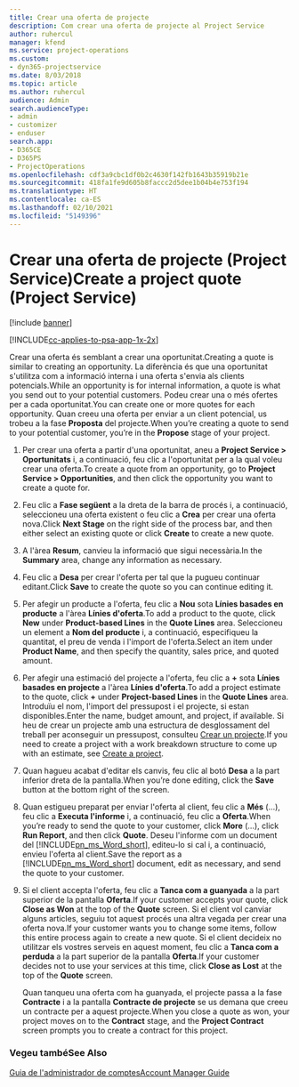 ```yaml
---
title: Crear una oferta de projecte
description: Com crear una oferta de projecte al Project Service
author: ruhercul
manager: kfend
ms.service: project-operations
ms.custom:
- dyn365-projectservice
ms.date: 8/03/2018
ms.topic: article
ms.author: ruhercul
audience: Admin
search.audienceType:
- admin
- customizer
- enduser
search.app:
- D365CE
- D365PS
- ProjectOperations
ms.openlocfilehash: cdf3a9cbc1df0b2c4630f142fb1643b35919b21e
ms.sourcegitcommit: 418fa1fe9d605b8faccc2d5dee1b04b4e753f194
ms.translationtype: HT
ms.contentlocale: ca-ES
ms.lasthandoff: 02/10/2021
ms.locfileid: "5149396"
---
```

# <a name="create-a-project-quote-project-service"></a><span data-ttu-id="625ea-103">Crear una oferta de projecte (Project Service)</span><span class="sxs-lookup"><span data-stu-id="625ea-103">Create a project quote (Project Service)</span></span>

[!include [banner](../includes/psa-now-project-operations.md)]

[!INCLUDE[cc-applies-to-psa-app-1x-2x](../includes/cc-applies-to-psa-app-1x-2x.md)]

<span data-ttu-id="625ea-104">Crear una oferta és semblant a crear una oportunitat.</span><span class="sxs-lookup"><span data-stu-id="625ea-104">Creating a quote is similar to creating an opportunity.</span></span> <span data-ttu-id="625ea-105">La diferència és que una oportunitat s'utilitza com a informació interna i una oferta s'envia als clients potencials.</span><span class="sxs-lookup"><span data-stu-id="625ea-105">While an opportunity is for internal information, a quote is what you send out to your potential customers.</span></span> <span data-ttu-id="625ea-106">Podeu crear una o més ofertes per a cada oportunitat.</span><span class="sxs-lookup"><span data-stu-id="625ea-106">You can create one or more quotes for each opportunity.</span></span> <span data-ttu-id="625ea-107">Quan creeu una oferta per enviar a un client potencial, us trobeu a la fase **Proposta** del projecte.</span><span class="sxs-lookup"><span data-stu-id="625ea-107">When you’re creating a quote to send to your potential customer, you’re in the **Propose** stage of your project.</span></span>  
  
1. <span data-ttu-id="625ea-108">Per crear una oferta a partir d'una oportunitat, aneu a **Project Service > Oportunitats** i, a continuació, feu clic a l'oportunitat per a la qual voleu crear una oferta.</span><span class="sxs-lookup"><span data-stu-id="625ea-108">To create a quote from an opportunity, go to **Project Service > Opportunities**, and then click the opportunity you want to create a quote for.</span></span>  
  
2. <span data-ttu-id="625ea-109">Feu clic a **Fase següent** a la dreta de la barra de procés i, a continuació, seleccioneu una oferta existent o feu clic a **Crea** per crear una oferta nova.</span><span class="sxs-lookup"><span data-stu-id="625ea-109">Click **Next Stage** on the right side of the process bar, and then either select an existing quote or click **Create** to create a new quote.</span></span>  
  
3. <span data-ttu-id="625ea-110">A l'àrea **Resum**, canvieu la informació que sigui necessària.</span><span class="sxs-lookup"><span data-stu-id="625ea-110">In the **Summary** area, change any information as necessary.</span></span>  
  
4. <span data-ttu-id="625ea-111">Feu clic a **Desa** per crear l'oferta per tal que la pugueu continuar editant.</span><span class="sxs-lookup"><span data-stu-id="625ea-111">Click **Save** to create the quote so you can continue editing it.</span></span>  
  
5. <span data-ttu-id="625ea-112">Per afegir un producte a l'oferta, feu clic a **Nou** sota **Línies basades en producte** a l'àrea **Línies d'oferta**.</span><span class="sxs-lookup"><span data-stu-id="625ea-112">To add a product to the quote, click **New** under **Product-based Lines** in the **Quote Lines** area.</span></span> <span data-ttu-id="625ea-113">Seleccioneu un element a **Nom del producte** i, a continuació, especifiqueu la quantitat, el preu de venda i l'import de l'oferta.</span><span class="sxs-lookup"><span data-stu-id="625ea-113">Select an item under **Product Name**, and then specify the quantity, sales price, and quoted amount.</span></span>  
  
6. <span data-ttu-id="625ea-114">Per afegir una estimació del projecte a l'oferta, feu clic a **+** sota **Línies basades en projecte** a l'àrea **Línies d'oferta**.</span><span class="sxs-lookup"><span data-stu-id="625ea-114">To add a project estimate to the quote, click **+** under **Project-based Lines** in the **Quote Lines** area.</span></span> <span data-ttu-id="625ea-115">Introduïu el nom, l'import del pressupost i el projecte, si estan disponibles.</span><span class="sxs-lookup"><span data-stu-id="625ea-115">Enter the name, budget amount, and project, if available.</span></span> <span data-ttu-id="625ea-116">Si heu de crear un projecte amb una estructura de desglossament del treball per aconseguir un pressupost, consulteu [Crear un projecte](../psa/create-project.md).</span><span class="sxs-lookup"><span data-stu-id="625ea-116">If you need to create a project with a work breakdown structure to come up with an estimate, see [Create a project](../psa/create-project.md).</span></span>  
  
7. <span data-ttu-id="625ea-117">Quan hagueu acabat d'editar els canvis, feu clic al botó **Desa** a la part inferior dreta de la pantalla.</span><span class="sxs-lookup"><span data-stu-id="625ea-117">When you’re done editing, click the **Save** button at the bottom right of the screen.</span></span>  
  
8. <span data-ttu-id="625ea-118">Quan estigueu preparat per enviar l'oferta al client, feu clic a **Més** (...), feu clic a **Executa l'informe** i, a continuació, feu clic a **Oferta**.</span><span class="sxs-lookup"><span data-stu-id="625ea-118">When you’re ready to send the quote to your customer, click **More** (…), click **Run Report**, and then click **Quote**.</span></span> <span data-ttu-id="625ea-119">Deseu l'informe com un document del [!INCLUDE[pn_ms_Word_short](../includes/pn-ms-word-short.md)], editeu-lo si cal i, a continuació, envieu l'oferta al client.</span><span class="sxs-lookup"><span data-stu-id="625ea-119">Save the report as a [!INCLUDE[pn_ms_Word_short](../includes/pn-ms-word-short.md)] document, edit as necessary, and send the quote to your customer.</span></span>  
  
9. <span data-ttu-id="625ea-120">Si el client accepta l'oferta, feu clic a **Tanca com a guanyada** a la part superior de la pantalla **Oferta**.</span><span class="sxs-lookup"><span data-stu-id="625ea-120">If your customer accepts your quote, click **Close as Won** at the top of the **Quote** screen.</span></span> <span data-ttu-id="625ea-121">Si el client vol canviar alguns articles, seguiu tot aquest procés una altra vegada per crear una oferta nova.</span><span class="sxs-lookup"><span data-stu-id="625ea-121">If your customer wants you to change some items, follow this entire process again to create a new quote.</span></span> <span data-ttu-id="625ea-122">Si el client decideix no utilitzar els vostres serveis en aquest moment, feu clic a **Tanca com a perduda** a la part superior de la pantalla **Oferta**.</span><span class="sxs-lookup"><span data-stu-id="625ea-122">If your customer decides not to use your services at this time, click **Close as Lost** at the top of the **Quote** screen.</span></span>  
  
   <span data-ttu-id="625ea-123">Quan tanqueu una oferta com ha guanyada, el projecte passa a la fase **Contracte** i a la pantalla **Contracte de projecte** se us demana que creeu un contracte per a aquest projecte.</span><span class="sxs-lookup"><span data-stu-id="625ea-123">When you close a quote as won, your project moves on to the **Contract** stage, and the **Project Contract** screen prompts you to create a contract for this project.</span></span>  
  
### <a name="see-also"></a><span data-ttu-id="625ea-124">Vegeu també</span><span class="sxs-lookup"><span data-stu-id="625ea-124">See Also</span></span>  
 [<span data-ttu-id="625ea-125">Guia de l'administrador de comptes</span><span class="sxs-lookup"><span data-stu-id="625ea-125">Account Manager Guide</span></span>](../psa/account-manager-guide.md)
